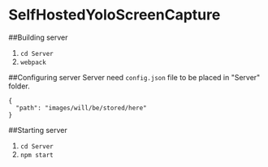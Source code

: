 # SelfHostedYoloScreenCapture

##Building server
1. `cd Server`
2. `webpack`

##Configuring server
Server need `config.json` file to be placed in "Server" folder.

```
{
  "path": "images/will/be/stored/here"
}
```

##Starting server
1. `cd Server`
2. `npm start`
